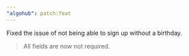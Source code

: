 ```yaml
---
"algohub": patch:feat
---
```


Fixed the issue of not being able to sign up without a birthday.

> All fields are now not required.
